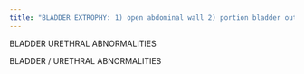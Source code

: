 ```yaml
---
title: "BLADDER EXTROPHY: 1) open abdominal wall 2) portion bladder outside body 3) separated symphasis pubis EPISPADIAS: Urethral meatus opens on dorsal penis HYPOSPADIAS:: Urethral meatus opens on ventral penis"
---
```

BLADDER URETHRAL ABNORMALITIES

BLADDER / 
URETHRAL 
ABNORMALITIES


